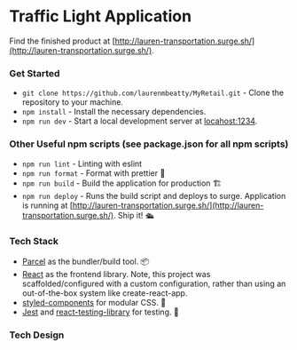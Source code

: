 # Traffic Light Application

Find the finished product at [http://lauren-transportation.surge.sh/](http://lauren-transportation.surge.sh/).

### Get Started

- `git clone https://github.com/laurenmbeatty/MyRetail.git` - Clone the repository to your machine.
- `npm install` - Install the necessary dependencies.
- `npm run dev` - Start a local development server at [locahost:1234](http://localhost:1234).

### Other Useful npm scripts (see package.json for all npm scripts)

- `npm run lint` - Linting with eslint
- `npm run format` - Format with prettier 💄
- `npm run build` - Build the application for production 🏗️
- `npm run deploy` - Runs the build script and deploys to surge. Application is running at [http://lauren-transportation.surge.sh/](http://lauren-transportation.surge.sh/). Ship it! 🛳️

### Tech Stack

- [Parcel](https://parceljs.org/) as the bundler/build tool. 📦
- [React](https://reactjs.org/) as the frontend library. Note, this project was scaffolded/configured with a custom configuration, rather than using an out-of-the-box system like create-react-app.
- [styled-components](https://www.styled-components.com/) for modular CSS. 💅
- [Jest](https://jestjs.io/) and [react-testing-library](https://github.com/kentcdodds/react-testing-library#installation) for testing. 💯

### Tech Design
